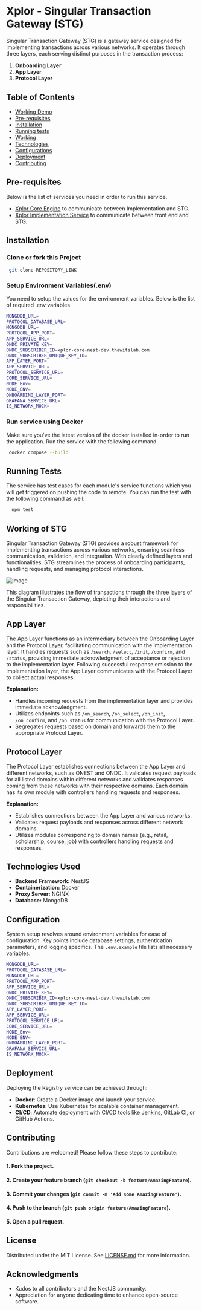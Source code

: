 # Xplor - Singular Transaction Gateway (STG)
Singular Transaction Gateway (STG) is a gateway service designed for implementing transactions across various networks. It operates through three layers, each serving distinct purposes in the transaction process:

1. **Onboarding Layer**
2. **App Layer**
3. **Protocol Layer**

## Table of Contents

- [Working Demo](#working-demo)
- [Pre-requisites](#pre-requisites)
- [Installation](#installation)
- [Running tests](#running-tests)
- [Working](#working-of-stg)
- [Technologies](#technologies)
- [Configurations](#configurations)
- [Deployment](#deployment)
- [Contributing](#contributing)


## Pre-requisites
Below is the list of services you need in order to run this service.
- [Xplor Core Engine](https://github.com.com/xplor-core-engine) to communicate between Implementation and STG.
- [Xplor Implementation Service](https://github.com/xplor-implementation) to communicate between front end and STG.

## Installation

### Clone or fork this Project

```bash
 git clone REPOSITORY_LINK
```
    
### Setup Environment Variables(.env)
You need to setup the values for the environment variables. Below is the list of required .env variables

```bash
MONGODB_URL=
PROTOCOL_DATABASE_URL=
MONGODB_URL=
PROTOCOL_APP_PORT=
APP_SERVICE_URL=
ONDC_PRIVATE_KEY=
ONDC_SUBSCRIBER_ID=xplor-core-nest-dev.thewitslab.com
ONDC_SUBSCRIBER_UNIQUE_KEY_ID=
APP_LAYER_PORT=
APP_SERVICE_URL=
PROTOCOL_SERVICE_URL=
CORE_SERVICE_URL=
NODE_Env=
NODE_ENV=
ONBOARDING_LAYER_PORT=
GRAFANA_SERVICE_URL=
IS_NETWORK_MOCK=
```
### Run service using Docker
Make sure you've the latest version of the docker installed in-order to run the application. Run the service with the following command

```bash
 docker compose --build
```

    
## Running Tests

The service has test cases for each module's service functions which you will get triggered on pushing the code to remote. You can run the test with the following command as well:

```bash
  npm test
```
    
## Working of STG
Singular Transaction Gateway (STG) provides a robust framework for implementing transactions across various networks, ensuring seamless communication, validation, and integration. With clearly defined layers and functionalities, STG streamlines the process of onboarding participants, handling requests, and managing protocol interactions.

![image](https://gitlab.thewitslab.com/wil-workspace/xplor/STG-nest-backend/raw/feat/develop/diagram.png)

This diagram illustrates the flow of transactions through the three layers of the Singular Transaction Gateway, depicting their interactions and responsibilities.

## App Layer

The App Layer functions as an intermediary between the Onboarding Layer and the Protocol Layer, facilitating communication with the implementation layer. It handles requests such as `/search`, `/select`, `/init`, `/confirm`, and `/status`, providing immediate acknowledgment of acceptance or rejection to the implementation layer. Following successful response emission to the implementation layer, the App Layer communicates with the Protocol Layer to collect actual responses.

**Explanation:**
- Handles incoming requests from the implementation layer and provides immediate acknowledgment.
- Utilizes endpoints such as `/on_search`, `/on_select`, `/on_init`, `/on_confirm`, and `/on_status` for communication with the Protocol Layer.
- Segregates requests based on domain and forwards them to the appropriate Protocol Layer.

## Protocol Layer

The Protocol Layer establishes connections between the App Layer and different networks, such as ONEST and ONDC. It validates request payloads for all listed domains within different networks and validates responses coming from these networks with their respective domains. Each domain has its own module with controllers handling requests and responses.

**Explanation:**
- Establishes connections between the App Layer and various networks.
- Validates request payloads and responses across different network domains.
- Utilizes modules corresponding to domain names (e.g., retail, scholarship, course, job) with controllers handling requests and responses.

## Technologies Used

- **Backend Framework:** NestJS
- **Containerization:** Docker
- **Proxy Server:** NGINX
- **Database:** MongoDB

## Configuration

System setup revolves around environment variables for ease of configuration. Key points include database settings, authentication parameters, and logging specifics. The `.env.example` file lists all necessary variables.

```bash
MONGODB_URL=
PROTOCOL_DATABASE_URL=
MONGODB_URL=
PROTOCOL_APP_PORT=
APP_SERVICE_URL=
ONDC_PRIVATE_KEY=
ONDC_SUBSCRIBER_ID=xplor-core-nest-dev.thewitslab.com
ONDC_SUBSCRIBER_UNIQUE_KEY_ID=
APP_LAYER_PORT=
APP_SERVICE_URL=
PROTOCOL_SERVICE_URL=
CORE_SERVICE_URL=
NODE_Env=
NODE_ENV=
ONBOARDING_LAYER_PORT=
GRAFANA_SERVICE_URL=
IS_NETWORK_MOCK=
```

## Deployment

Deploying the Registry service can be achieved through:

- **Docker**: Create a Docker image and launch your service.
- **Kubernetes**: Use Kubernetes for scalable container management.
- **CI/CD**: Automate deployment with CI/CD tools like Jenkins, GitLab CI, or GitHub Actions.

## Contributing

Contributions are welcomed! Please follow these steps to contribute:

#### 1. Fork the project.
#### 2. Create your feature branch (`git checkout -b feature/AmazingFeature`).
#### 3. Commit your changes (`git commit -m 'Add some AmazingFeature'`).
#### 4. Push to the branch (`git push origin feature/AmazingFeature`).
#### 5. Open a pull request.

## License

Distributed under the MIT License. See [LICENSE.md](LICENSE.md) for more information.

## Acknowledgments

- Kudos to all contributors and the NestJS community.
- Appreciation for anyone dedicating time to enhance open-source software.
